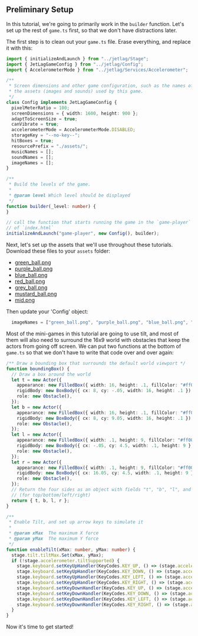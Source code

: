 ## Preliminary Setup

In this tutorial, we're going to primarily work in the `builder` function.
Let's set up the rest of `game.ts` first, so that we don't have distractions
later.

The first step is to clean out your `game.ts` file.  Erase everything, and
replace it with this:

```typescript
import { initializeAndLaunch } from "../jetlag/Stage";
import { JetLagGameConfig } from "../jetlag/Config";
import { AccelerometerMode } from "../jetlag/Services/Accelerometer";

/**
 * Screen dimensions and other game configuration, such as the names of all
 * the assets (images and sounds) used by this game.
 */
class Config implements JetLagGameConfig {
  pixelMeterRatio = 100;
  screenDimensions = { width: 1600, height: 900 };
  adaptToScreenSize = true;
  canVibrate = true;
  accelerometerMode = AccelerometerMode.DISABLED;
  storageKey = "--no-key--";
  hitBoxes = true;
  resourcePrefix = "./assets/";
  musicNames = [];
  soundNames = [];
  imageNames = [];
}

/**
 * Build the levels of the game.
 *
 * @param level Which level should be displayed
 */
function builder(_level: number) {
}

// call the function that starts running the game in the `game-player` div tag
// of `index.html`
initializeAndLaunch("game-player", new Config(), builder);
```

Next, let's set up the assets that we'll use throughout these tutorials.
Download these files to your `assets` folder:

- [green_ball.png](rigidbody/green_ball.png)
- [purple_ball.png](rigidbody/purple_ball.png)
- [blue_ball.png](rigidbody/blue_ball.png)
- [red_ball.png](rigidbody/red_ball.png)
- [grey_ball.png](rigidbody/grey_ball.png)
- [mustard_ball.png](rigidbody/mustard_ball.png)
- [mid.png](rigidbody/mid.png)

Then update your 'Config' object:

```typescript
  imageNames = ["green_ball.png", "purple_ball.png", "blue_ball.png", "red_ball.png", "grey_ball.png", "mustard_ball.png", "mid.png"];
```

Most of the mini-games in this tutorial are going to use tilt, and most of them
will also need to surround the 16x9 world with obstacles that keep the actors
from going off screen.  We can put two functions at the bottom of `game.ts` so
that we don't have to write that code over and over again:

```typescript
/** Draw a bounding box that surrounds the default world viewport */
function boundingBox() {
  // Draw a box around the world
  let t = new Actor({
    appearance: new FilledBox({ width: 16, height: .1, fillColor: "#ff0000" }),
    rigidBody: new BoxBody({ cx: 8, cy: -.05, width: 16, height: .1 }),
    role: new Obstacle(),
  });
  let b = new Actor({
    appearance: new FilledBox({ width: 16, height: .1, fillColor: "#ff0000" }),
    rigidBody: new BoxBody({ cx: 8, cy: 9.05, width: 16, height: .1 }),
    role: new Obstacle(),
  });
  let l = new Actor({
    appearance: new FilledBox({ width: .1, height: 9, fillColor: "#ff0000" }),
    rigidBody: new BoxBody({ cx: -.05, cy: 4.5, width: .1, height: 9 }),
    role: new Obstacle(),
  });
  let r = new Actor({
    appearance: new FilledBox({ width: .1, height: 9, fillColor: "#ff0000" }),
    rigidBody: new BoxBody({ cx: 16.05, cy: 4.5, width: .1, height: 9 }),
    role: new Obstacle(),
  });
  // Return the four sides as an object with fields "t", "b", "l", and "r" 
  // (for top/bottom/left/right)
  return { t, b, l, r };
}

/**
 * Enable Tilt, and set up arrow keys to simulate it
 *
 * @param xMax  The maximum X force
 * @param yMax  The maximum Y force
 */
function enableTilt(xMax: number, yMax: number) {
  stage.tilt.tiltMax.Set(xMax, yMax);
  if (!stage.accelerometer.tiltSupported) {
    stage.keyboard.setKeyUpHandler(KeyCodes.KEY_UP, () => (stage.accelerometer.accel.y = 0));
    stage.keyboard.setKeyUpHandler(KeyCodes.KEY_DOWN, () => (stage.accelerometer.accel.y = 0));
    stage.keyboard.setKeyUpHandler(KeyCodes.KEY_LEFT, () => (stage.accelerometer.accel.x = 0));
    stage.keyboard.setKeyUpHandler(KeyCodes.KEY_RIGHT, () => (stage.accelerometer.accel.x = 0));
    stage.keyboard.setKeyDownHandler(KeyCodes.KEY_UP, () => (stage.accelerometer.accel.y = -5));
    stage.keyboard.setKeyDownHandler(KeyCodes.KEY_DOWN, () => (stage.accelerometer.accel.y = 5));
    stage.keyboard.setKeyDownHandler(KeyCodes.KEY_LEFT, () => (stage.accelerometer.accel.x = -5));
    stage.keyboard.setKeyDownHandler(KeyCodes.KEY_RIGHT, () => (stage.accelerometer.accel.x = 5));
  }
}
```

Now it's time to get started!

